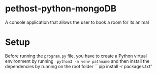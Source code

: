 # pethost-python-mongoDB
A console application that allows the user to book a room for its animal

# Setup
Before running the ```program.py``` file, you have to create a Python virtual environment by running ``` python3 -m venv pathname``` and then install the dependencies by running on the root folder ```pip install -r packages.txt"
